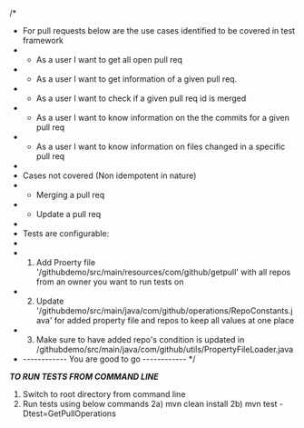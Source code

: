 /* 
 * For pull requests below are the use cases identified to be covered in test framework
 * - As a user I want to get all open pull req
 * - As a user I want to get information of a given pull req.
 * - As a user I want to check if a given pull req id is merged
 * - As a user I want to know information on the the commits for a given pull req 
 * - As a user I want to know information on files changed in a specific pull req
 * 
 * Cases not covered (Non idempotent in nature)
 * - Merging a pull req 
 * - Update a pull req
 * 
 * Tests are configurable:
 * 
 * 1. Add Proerty file '/githubdemo/src/main/resources/com/github/getpull' with all repos from an owner you want to run tests on
 * 2. Update '/githubdemo/src/main/java/com/github/operations/RepoConstants.java' for added property file and repos to keep all values at one place
 * 3. Make sure to have added repo's condition is updated in /githubdemo/src/main/java/com/github/utils/PropertyFileLoader.java
 * ------------ You are good to go ------------ 
*/


***TO RUN TESTS FROM COMMAND LINE***

1. Switch to root directory from command line
2. Run tests using below commands
	2a) mvn clean install
	2b) mvn test -Dtest=GetPullOperations
